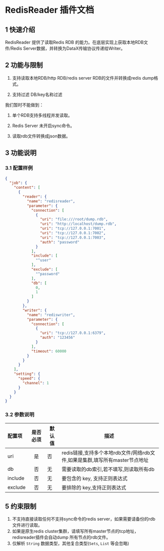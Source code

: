 # RedisReader 插件文档

## 1 快速介绍

RedisReader 提供了读取Redis RDB 的能力。在底层实现上获取本地RDB文件/Redis Server数据，并转换为DataX传输协议传递给Writer。

## 2 功能与限制

1. 支持读取本地RDB/http RDB/redis server RDB的文件并转换成redis dump格式。

2. 支持过滤 DB/key名称过滤

我们暂时不能做到：

1. 单个RDB支持多线程并发读取。

2. Redis Server 未开启sync命令。

3. 读取rdb文件转换成json数据。

## 3 功能说明

### 3.1 配置样例

```json
{
  "job": {
    "content": [
      {
        "reader": {
          "name": "redisreader",
          "parameter": {
            "connection": [
              {
                "uri": "file:///root/dump.rdb",
                "uri": "http://localhost/dump.rdb",
                "uri": "tcp://127.0.0.1:7001",
                "uri": "tcp://127.0.0.1:7002",
                "uri": "tcp://127.0.0.1:7003",
                "auth": "password"
              }
            ],
            "include": [
              "^user"
            ],
            "exclude": [
              "^password"
            ],
            "db": [
              0,
              1
            ]
          }
        },
        "writer": {
          "name": "rediswriter",
          "parameter": {
            "connection": [
              {
                "uri": "tcp://127.0.0.1:6379",
                "auth": "123456"
              }
            ],
            "timeout": 60000
          }
        }
      }
    ],
    "setting": {
      "speed": {
        "channel": 1
      }
    }
  }
}
```

### 3.2 参数说明

| 配置项          | 是否必须 | 默认值 | 描述      |
| :-------------- | :------: | ------ | ------- |
| uri | 是 | 否 | redis链接,支持多个本地rdb文件/网络rdb文件,如果是集群,填写所有master节点地址 |
| db | 否 | 无 | 需要读取的db索引,若不填写,则读取所有db |
| include | 否 | 无 | 要包含的 key, 支持正则表达式 |
| exclude | 否  | 无 | 要排除的 key,支持正则表达式 |

## 5 约束限制

1. 不支持直接读取任何不支持sync命令的redis server，如果需要请备份的rdb文件进行读取。
2. 如果是原生redis cluster集群，请填写所有master节点的tcp地址，redisreader插件会自动dump 所有节点的rdb文件。
3. 仅解析 `String` 数据类型，其他复合类型(`Sets`, `List` 等会忽略)
